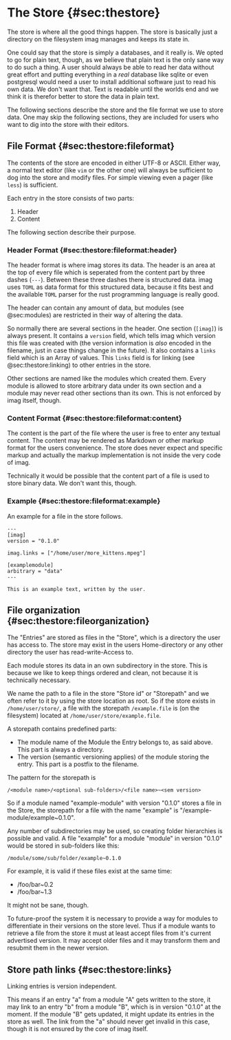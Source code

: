 # The Store {#sec:thestore}

The store is where all the good things happen.
The store is basically just a directory on the filesystem imag manages and keeps
its state in.

One could say that the store is simply a databases, and it really is. We opted
to go for plain text, though, as we believe that plain text is the only sane way
to do such a thing.
A user should always be able to read her data without great effort and putting
everything in a _real_ database like sqlite or even postgresql would need a user
to install additional software just to read his own data. We don't want that.
Text is readable until the worlds end and we think it is therefor better to
store the data in plain text.

The following sections describe the store and the file format we use to store
data. One may skip the following sections, they are included for users who want
to dig into the store with their editors.

## File Format {#sec:thestore:fileformat}

The contents of the store are encoded in either UTF-8 or ASCII. Either way, a
normal text editor (like `vim` or the other one) will always be sufficient to
dog into the store and modify files. For simple viewing even a pager (like
`less`) is sufficient.

Each entry in the store consists of two parts:

1. Header
1. Content

The following section describe their purpose.

### Header Format {#sec:thestore:fileformat:header}

The header format is where imag stores its data. The header is an area at the
top of every file which is seperated from the content part by three dashes
(`---`). Between these three dashes there is structured data. imag uses `TOML`
as data format for this structured data, because it fits best and the available
`TOML` parser for the rust programming language is really good.

The header can contain any amount of data, but modules (see @sec:modules) are
restricted in their way of altering the data.

So normally there are several sections in the header. One section (`[imag]`) is
always present. It contains a `version` field, which tells imag which version
this file was created with (the version information is _also_ encoded in the
filename, just in case things change in the future). It also contains a `links`
field which is an Array of values. This `links` field is for linking (see
@sec:thestore:linking) to other entries in the store.

Other sections are named like the modules which created them. Every module is
allowed to store arbitrary data under its own section and a module may never
read other sections than its own. This is not enforced by imag itself, though.

### Content Format {#sec:thestore:fileformat:content}

The content is the part of the file where the user is free to enter any textual
content. The content may be rendered as Markdown or other markup format for the
users convenience. The store does never expect and specific markup and actually
the markup implementation is not inside the very code of imag.

Technically it would be possible that the content part of a file is used to
store binary data. We don't want this, though.

### Example {#sec:thestore:fileformat:example}

An example for a file in the store follows.

```
---
[imag]
version = "0.1.0"

imag.links = ["/home/user/more_kittens.mpeg"]

[examplemodule]
arbitrary = "data"
---

This is an example text, written by the user.

```

## File organization {#sec:thestore:fileorganization}

The "Entries" are stored as files in the "Store", which is a directory the
user has access to.  The store may exist in the users Home-directory or any
other directory the user has read-write-Access to.

Each module stores its data in an own subdirectory in the store. This is because
we like to keep things ordered and clean, not because it is technically
necessary.

We name the path to a file in the store "Store id" or "Storepath" and we often
refer to it by using the store location as root.
So if the store exists in `/home/user/store/`, a file with the storepath
`/example.file` is (on the filesystem) located at
`/home/user/store/example.file`.

A storepath contains predefined parts:

* The module name of the Module the Entry belongs to, as said above.
  This part is always a directory.
* The version (semantic versioning applies) of the module storing the entry.
  This part is a postfix to the filename.

The pattern for the storepath is

```
/<module name>/<optional sub-folders>/<file name>~<sem version>
```

So if a module named "example-module" with version "0.1.0" stores a file in the
Store, the storepath for a file with the name "example" is
"/example-module/example~0.1.0".

Any number of subdirectories may be used, so creating folder hierarchies is
possible and valid. A file "example" for a module "module" in version "0.1.0"
would be stored in sub-folders like this:

```
/module/some/sub/folder/example~0.1.0
```

For example, it is valid if these files exist at the same time:

* /foo/bar~0.2
* /foo/bar~1.3

It might not be sane, though.

To future-proof the system it is necessary to provide a way for modules to
differentiate in their versions on the store level. Thus if a module wants to
retrieve a file from the store it must at least accept files from it's current
advertised version. It may accept older files and it may transform them and
resubmit them in the newer version.

## Store path links {#sec:thestore:links}

Linking entries is version independent.

This means if an entry "a" from a module "A" gets written to the store, it may
link to an entry "b" from a module "B", which is in version "0.1.0" at the
moment. If the module "B" gets updated, it might update its entries in the store
as well. The link from the "a" should never get invalid in this case, though it
is not ensured by the core of imag itself.

